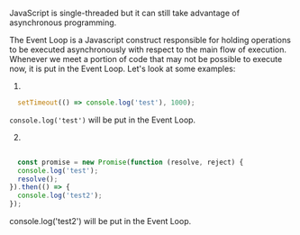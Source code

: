 JavaScript is single-threaded but it can still take advantage of asynchronous
programming.

The Event Loop is a Javascript construct responsible
for holding operations to be executed asynchronously with respect to the main
flow of execution. Whenever we meet a portion of code that may not be 
possible to execute now, it is put in the Event Loop. Let's look at some
examples:

1. 

```javascript
  setTimeout(() => console.log('test'), 1000);
```
`console.log('test')` will be put in the Event Loop.

2. 
```javascript
  
  const promise = new Promise(function (resolve, reject) {
  console.log('test');
  resolve();
}).then(() => {
  console.log('test2');
});

```
console.log('test2') will be put in the Event Loop. 